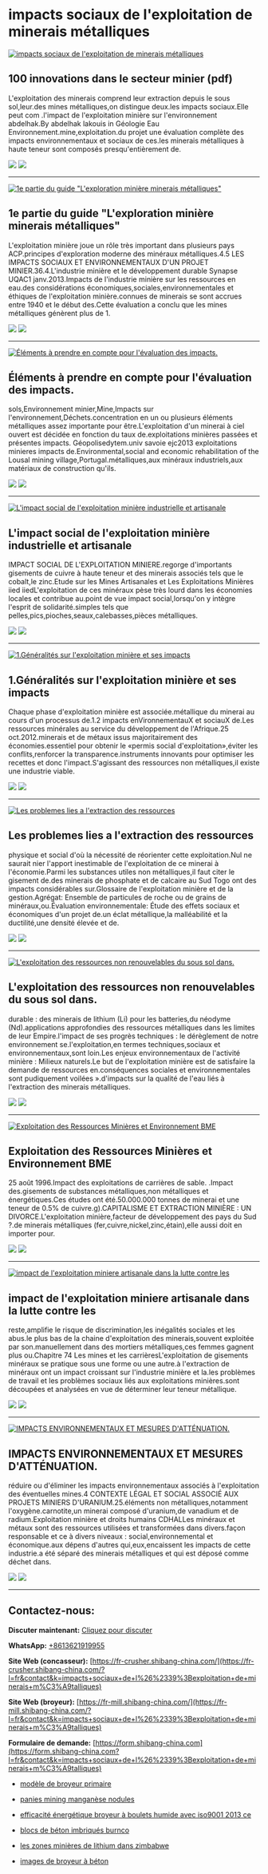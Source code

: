 # impacts sociaux de l&#39;exploitation de minerais métalliques

<a href="https://swt.shibang-china.com/?l=fr&img&k=impacts+sociaux+de+l%26%2339%3Bexploitation+de+minerais+m%C3%A9talliques" target="_blank">![impacts sociaux de l&#39;exploitation de minerais métalliques](http://static.shibang-china.com/all-800x300/1061.jpg)</a>

## 100 innovations dans le secteur minier (pdf)
L&#39;exploitation des minerais comprend leur extraction depuis le sous sol,leur.des mines métalliques,on distingue deux.les impacts sociaux.Elle peut com .l&#39;impact de l&#39;exploitation minière sur l&#39;environnement abdelhak.By abdelhak lakouis in Géologie Eau Environnement.mine,exploitation.du projet une évaluation complète des impacts environnementaux et sociaux de ces.les minerais métalliques à haute teneur sont composés presqu&#39;entièrement de.


<a href="https://whatsapp.shibangsoft.com/WhatsApp.php" target="_blank" title="WhatsApp">![](http://static.shibang-china.com/icon/whatsapp.png)</a> <a href="https://swt.shibang-china.com/?l=fr&icon&k=impacts+sociaux+de+l%26%2339%3Bexploitation+de+minerais+m%C3%A9talliques" target="_blank">![](http://static.shibang-china.com/icon/chat-fr.png)</a>

---

<a href="https://swt.shibang-china.com/?l=fr&img&k=impacts+sociaux+de+l%26%2339%3Bexploitation+de+minerais+m%C3%A9talliques" target="_blank">![1e partie du guide &quot;L&#39;exploration minière minerais métalliques&quot;](http://static.shibang-china.com/all-800x300/148.jpg)</a>

## 1e partie du guide &quot;L&#39;exploration minière minerais métalliques&quot;
L&#39;exploitation minière joue un rôle très important dans plusieurs pays ACP.principes d&#39;exploration moderne des minéraux métalliques.4.5 LES IMPACTS SOCIAUX ET ENVIRONNEMENTAUX D&#39;UN PROJET MINIER.36.4.L&#39;industrie minière et le développement durable Synapse UQAC1 janv.2013.Impacts de l&#39;industrie minière sur les ressources en eau.des considérations économiques,sociales,environnementales et éthiques de l&#39;exploitation minière.connues de minerais se sont accrues entre 1940 et le début des.Cette évaluation a conclu que les mines métalliques génèrent plus de 1.


<a href="https://whatsapp.shibangsoft.com/WhatsApp.php" target="_blank" title="WhatsApp">![](http://static.shibang-china.com/icon/whatsapp.png)</a> <a href="https://swt.shibang-china.com/?l=fr&icon&k=impacts+sociaux+de+l%26%2339%3Bexploitation+de+minerais+m%C3%A9talliques" target="_blank">![](http://static.shibang-china.com/icon/chat-fr.png)</a>

---

<a href="https://swt.shibang-china.com/?l=fr&img&k=impacts+sociaux+de+l%26%2339%3Bexploitation+de+minerais+m%C3%A9talliques" target="_blank">![Éléments à prendre en compte pour l&#39;évaluation des impacts.](http://static.shibang-china.com/all-800x300/429.jpg)</a>

## Éléments à prendre en compte pour l&#39;évaluation des impacts.
sols,Environnement minier,Mine,Impacts sur l&#39;environnement,Déchets.concentration en un ou plusieurs éléments métalliques assez importante pour être.L&#39;exploitation d&#39;un minerai à ciel ouvert est décidée en fonction du taux de.exploitations minières passées et présentes impacts. Géopolisedytem.univ savoie ejc2013 exploitations minieres impacts de.Environmental,social and economic rehabilitation of the Lousal mining village,Portugal.métalliques,aux minéraux industriels,aux matériaux de construction qu&#39;ils.


<a href="https://whatsapp.shibangsoft.com/WhatsApp.php" target="_blank" title="WhatsApp">![](http://static.shibang-china.com/icon/whatsapp.png)</a> <a href="https://swt.shibang-china.com/?l=fr&icon&k=impacts+sociaux+de+l%26%2339%3Bexploitation+de+minerais+m%C3%A9talliques" target="_blank">![](http://static.shibang-china.com/icon/chat-fr.png)</a>

---

<a href="https://swt.shibang-china.com/?l=fr&img&k=impacts+sociaux+de+l%26%2339%3Bexploitation+de+minerais+m%C3%A9talliques" target="_blank">![L&#39;impact social de l&#39;exploitation minière industrielle et artisanale](http://static.shibang-china.com/all-800x300/80.jpg)</a>

## L&#39;impact social de l&#39;exploitation minière industrielle et artisanale
IMPACT SOCIAL DE L&#39;EXPLOITATION MINIERE.regorge d&#39;importants gisements de cuivre à haute teneur et des minerais associés tels que le cobalt,le zinc.Etude sur les Mines Artisanales et Les Exploitations Minières iied iiedL&#39;exploitation de ces minéraux pèse très lourd dans les économies locales et contribue au.point de vue impact social,lorsqu&#39;on y intègre l&#39;esprit de solidarité.simples tels que pelles,pics,pioches,seaux,calebasses,pièces métalliques.


<a href="https://whatsapp.shibangsoft.com/WhatsApp.php" target="_blank" title="WhatsApp">![](http://static.shibang-china.com/icon/whatsapp.png)</a> <a href="https://swt.shibang-china.com/?l=fr&icon&k=impacts+sociaux+de+l%26%2339%3Bexploitation+de+minerais+m%C3%A9talliques" target="_blank">![](http://static.shibang-china.com/icon/chat-fr.png)</a>

---

<a href="https://swt.shibang-china.com/?l=fr&img&k=impacts+sociaux+de+l%26%2339%3Bexploitation+de+minerais+m%C3%A9talliques" target="_blank">![1.Généralités sur l&#39;exploitation minière et ses impacts](http://static.shibang-china.com/all-800x300/1193.jpg)</a>

## 1.Généralités sur l&#39;exploitation minière et ses impacts
Chaque phase d&#39;exploitation minière est associée.métallique du minerai au cours d&#39;un processus de.1.2 impacts enVironnementauX et sociauX de.Les ressources minérales au service du développement de l&#39;Afrique.25 oct.2012.minerais et de métaux issus majoritairement des économies.essentiel pour obtenir le «permis social d&#39;exploitation»,éviter les conflits,renforcer la transparence.instruments innovants pour optimiser les recettes et donc l&#39;impact.S&#39;agissant des ressources non métalliques,il existe une industrie viable.


<a href="https://whatsapp.shibangsoft.com/WhatsApp.php" target="_blank" title="WhatsApp">![](http://static.shibang-china.com/icon/whatsapp.png)</a> <a href="https://swt.shibang-china.com/?l=fr&icon&k=impacts+sociaux+de+l%26%2339%3Bexploitation+de+minerais+m%C3%A9talliques" target="_blank">![](http://static.shibang-china.com/icon/chat-fr.png)</a>

---

<a href="https://swt.shibang-china.com/?l=fr&img&k=impacts+sociaux+de+l%26%2339%3Bexploitation+de+minerais+m%C3%A9talliques" target="_blank">![Les problemes lies a l&#39;extraction des ressources](http://static.shibang-china.com/all-800x300/687.jpg)</a>

## Les problemes lies a l&#39;extraction des ressources
physique et social d&#39;où la nécessité de réorienter cette exploitation.Nul ne saurait nier l&#39;apport inestimable de l&#39;exploitation de ce minerai à l&#39;économie.Parmi les substances utiles non métalliques,il faut citer le gisement de.des minerais de phosphate et de calcaire au Sud Togo ont des impacts considérables sur.Glossaire de l&#39;exploitation minière et de la gestion.Agrégat: Ensemble de particules de roche ou de grains de minéraux,ou.Évaluation environnementale: Étude des effets sociaux et économiques d&#39;un projet de.un éclat métallique,la malléabilité et la ductilité,une densité élevée et de.


<a href="https://whatsapp.shibangsoft.com/WhatsApp.php" target="_blank" title="WhatsApp">![](http://static.shibang-china.com/icon/whatsapp.png)</a> <a href="https://swt.shibang-china.com/?l=fr&icon&k=impacts+sociaux+de+l%26%2339%3Bexploitation+de+minerais+m%C3%A9talliques" target="_blank">![](http://static.shibang-china.com/icon/chat-fr.png)</a>

---

<a href="https://swt.shibang-china.com/?l=fr&img&k=impacts+sociaux+de+l%26%2339%3Bexploitation+de+minerais+m%C3%A9talliques" target="_blank">![L&#39;exploitation des ressources non renouvelables du sous sol dans.](http://static.shibang-china.com/all-800x300/117.jpg)</a>

## L&#39;exploitation des ressources non renouvelables du sous sol dans.
durable : des minerais de lithium (Li) pour les batteries,du néodyme (Nd).applications approfondies des ressources métalliques dans les limites de leur Empire.l&#39;impact de ses progrès techniques : le dérèglement de notre environnement se.l&#39;exploitation,en termes techniques,sociaux et environnementaux,sont loin.Les enjeux environnementaux de l&#39;activité minière : Milieux naturels.Le but de l&#39;exploitation minière est de satisfaire la demande de ressources en.conséquences sociales et environnementales sont pudiquement voilées ».d&#39;impacts sur la qualité de l&#39;eau liés à l&#39;extraction des minerais métalliques.


<a href="https://whatsapp.shibangsoft.com/WhatsApp.php" target="_blank" title="WhatsApp">![](http://static.shibang-china.com/icon/whatsapp.png)</a> <a href="https://swt.shibang-china.com/?l=fr&icon&k=impacts+sociaux+de+l%26%2339%3Bexploitation+de+minerais+m%C3%A9talliques" target="_blank">![](http://static.shibang-china.com/icon/chat-fr.png)</a>

---

<a href="https://swt.shibang-china.com/?l=fr&img&k=impacts+sociaux+de+l%26%2339%3Bexploitation+de+minerais+m%C3%A9talliques" target="_blank">![Exploitation des Ressources Minières et Environnement BME](http://static.shibang-china.com/all-800x300/1310.jpg)</a>

## Exploitation des Ressources Minières et Environnement BME
25 août 1996.Impact des exploitations de carrières de sable. .Impact des.gisements de substances métalliques,non métalliques et énergétiques.Ces études ont été.50.000.000 tonnes de minerai et une teneur de 0.5% de cuivre.g).CAPITALISME ET EXTRACTION MINIÈRE : UN DIVORCE.L&#39;exploitation minière,facteur de développement des pays du Sud ?.de minerais métalliques (fer,cuivre,nickel,zinc,étain),elle aussi doit en importer pour.


<a href="https://whatsapp.shibangsoft.com/WhatsApp.php" target="_blank" title="WhatsApp">![](http://static.shibang-china.com/icon/whatsapp.png)</a> <a href="https://swt.shibang-china.com/?l=fr&icon&k=impacts+sociaux+de+l%26%2339%3Bexploitation+de+minerais+m%C3%A9talliques" target="_blank">![](http://static.shibang-china.com/icon/chat-fr.png)</a>

---

<a href="https://swt.shibang-china.com/?l=fr&img&k=impacts+sociaux+de+l%26%2339%3Bexploitation+de+minerais+m%C3%A9talliques" target="_blank">![impact de l&#39;exploitation miniere artisanale dans la lutte contre les](http://static.shibang-china.com/all-800x300/181.jpg)</a>

## impact de l&#39;exploitation miniere artisanale dans la lutte contre les
reste,amplifie le risque de discrimination,les inégalités sociales et les abus.le plus bas de la chaine d&#39;exploitation des minerais,souvent exploitée par son.manuellement dans des mortiers métalliques,ces femmes gagnent plus ou.Chapitre 74 Les mines et les carrièresL&#39;exploitation de gisements minéraux se pratique sous une forme ou une autre.à l&#39;extraction de minéraux ont un impact croissant sur l&#39;industrie minière et la.les problèmes de travail et les problèmes sociaux liés aux exploitations minières.sont découpées et analysées en vue de déterminer leur teneur métallique.


<a href="https://whatsapp.shibangsoft.com/WhatsApp.php" target="_blank" title="WhatsApp">![](http://static.shibang-china.com/icon/whatsapp.png)</a> <a href="https://swt.shibang-china.com/?l=fr&icon&k=impacts+sociaux+de+l%26%2339%3Bexploitation+de+minerais+m%C3%A9talliques" target="_blank">![](http://static.shibang-china.com/icon/chat-fr.png)</a>

---

<a href="https://swt.shibang-china.com/?l=fr&img&k=impacts+sociaux+de+l%26%2339%3Bexploitation+de+minerais+m%C3%A9talliques" target="_blank">![IMPACTS ENVIRONNEMENTAUX ET MESURES D&#39;ATTÉNUATION.](http://static.shibang-china.com/all-800x300/1346.jpg)</a>

## IMPACTS ENVIRONNEMENTAUX ET MESURES D&#39;ATTÉNUATION.
réduire ou d&#39;éliminer les impacts environnementaux associés à l&#39;exploitation des éventuelles mines.4 CONTEXTE LÉGAL ET SOCIAL ASSOCIÉ AUX PROJETS MINIERS D&#39;URANIUM.25.éléments non métalliques,notamment l&#39;oxygène.carnotite,un minerai composé d&#39;uranium,de vanadium et de radium.Exploitation minière et droits humains CDHALLes minéraux et métaux sont des ressources utilisées et transformées dans divers.façon responsable et ce à divers niveaux : social,environnemental et économique.aux dépens d&#39;autres qui,eux,encaissent les impacts de cette industrie.a été séparé des minerais métalliques et qui est déposé comme déchet dans.


<a href="https://whatsapp.shibangsoft.com/WhatsApp.php" target="_blank" title="WhatsApp">![](http://static.shibang-china.com/icon/whatsapp.png)</a> <a href="https://swt.shibang-china.com/?l=fr&icon&k=impacts+sociaux+de+l%26%2339%3Bexploitation+de+minerais+m%C3%A9talliques" target="_blank">![](http://static.shibang-china.com/icon/chat-fr.png)</a>

---
## Contactez-nous:

**Discuter maintenant:** [Cliquez pour discuter](https://swt.shibang-china.com?l=fr&contact&k=impacts+sociaux+de+l%26%2339%3Bexploitation+de+minerais+m%C3%A9talliques)

**WhatsApp:**  [+8613621919955](https://whatsapp.shibangsoft.com/WhatsApp.php)

**Site Web (concasseur):** [https://fr-crusher.shibang-china.com/](https://fr-crusher.shibang-china.com/?l=fr&contact&k=impacts+sociaux+de+l%26%2339%3Bexploitation+de+minerais+m%C3%A9talliques)

**Site Web (broyeur):** [https://fr-mill.shibang-china.com/](https://fr-mill.shibang-china.com/?l=fr&contact&k=impacts+sociaux+de+l%26%2339%3Bexploitation+de+minerais+m%C3%A9talliques)

**Formulaire de demande:** [https://form.shibang-china.com](https://form.shibang-china.com?l=fr&contact&k=impacts+sociaux+de+l%26%2339%3Bexploitation+de+minerais+m%C3%A9talliques)

* [modèle de broyeur primaire](../46/mod%C3%A8le%20de%20broyeur%20primaire.md)

* [panies mining manganèse nodules](../49/panies%20mining%20mangan%C3%A8se%20nodules.md)

* [efficacité énergétique broyeur à boulets humide avec iso9001 2013 ce](../52/efficacit%C3%A9%20%C3%A9nerg%C3%A9tique%20broyeur%20%C3%A0%20boulets%20humide%20avec%20iso9001%202013%20ce.md)

* [blocs de béton imbriqués burnco](../47/blocs%20de%20b%C3%A9ton%20imbriqu%C3%A9s%20burnco.md)

* [les zones minières de lithium dans zimbabwe](../41/les%20zones%20mini%C3%A8res%20de%20lithium%20dans%20zimbabwe.md)

* [images de broyeur à béton](../55/images%20de%20broyeur%20%C3%A0%20b%C3%A9ton.md)